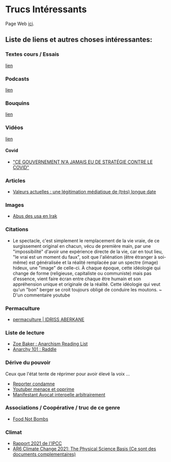 # Trucs Intéressants

Page Web [ici](https://tblain.github.io/trucs_interressant/).

## Liste de liens et autres choses intéressantes:

### Textes cours / Essais
[lien](textes_cours.md)

### Podcasts
[lien](podcasts.md)

### Bouquins
[lien](bouquins.md)

### Vidéos
[lien](videos.md)

#### Covid
* ["CE GOUVERNEMENT N'A JAMAIS EU DE STRATÉGIE CONTRE LE COVID"](https://www.youtube.com/watch?v=EObk12JQhLg)

### Articles
* [Valeurs actuelles : une légitimation médiatique de (très) longue date](https://www.acrimed.org/Valeurs-actuelles-une-legitimation-mediatique-de)

### Images
* [Abus des usa en Irak](https://ushypocrisy.com/2013/04/28/lest-we-forget-the-horrifying-images-from-abu-ghraib-prison-in-iraq-graphic-imagery/)

### Citations
* Le spectacle, c'est simplement le remplacement de la vie vraie, de ce surgissement original en chacun, vécu de première main, par une "impossibilité" d'avoir une expérience directe de la vie, car en tout lieu, "le vrai est un moment du faux", soit que l'aliénation (être étranger à soi-même) est généralisée et la réalité remplacée par un spectre (image) hideux, une "image" de celle-ci. À chaque époque, cette idéologie qui change de forme (religieuse, capitaliste ou communiste) mais pas d'essence, vient faire écran entre chaque être humain et son appréhension unique et originale de la réalité. Cette idéologie qui veut qu'un "bon" berger se croit toujours obligé de conduire les moutons.
 ~ D'un commentaire youtube
 
### Permaculture
* [permaculture | IDRISS ABERKANE](https://www.youtube.com/watch?v=6t_aZbKh3Bg)
 
### Liste de lecture
* [Zoe Baker : Anarchism Reading List](https://anarchopac.wordpress.com/2013/05/31/recommended-reading/) 
* [Anarchy 101 : Raddle](https://raddle.me/wiki/Anarchy101)
 
### Dérive du pouvoir
Ceux que l'état tente de réprimer pour avoir élevé la voix ...
* [Reporter condamne](https://www.youtube.com/watch?v=z7uF4HsiPYg&t=19s)
* [Youtuber menace et opprime](https://www.youtube.com/watch?v=xYHlzo-1umE)
* [Manifestant Avocat interpelle arbitrairement](https://www.youtube.com/watch?v=dWzyQtdN7Fc)

### Associations / Coopérative / truc de ce genre
* [Food Not Bombs](http://foodnotbombs.net/new_site/index.php)

### Climat
* [Rapport 2021 de l'IPCC](https://www.ipcc.ch/report/ar6/wg1/downloads/report/IPCC_AR6_WGI_Full_Report.pdf)
* [AR6 Climate Change 2021: The Physical Science Basis (Ce sont des documents complementaires)](https://www.ipcc.ch/report/ar6/wg1/)
